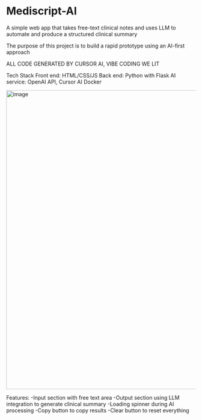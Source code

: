 # Mediscript-AI
A simple web app that takes free-text clinical notes and uses LLM to automate and produce a structured clinical summary

The purpose of this project is to build a rapid prototype using an AI-first approach

ALL CODE GENERATED BY CURSOR AI, VIBE CODING WE LIT

Tech Stack
Front end: HTML/CSS/JS
Back end: Python with Flask
AI service: OpenAI API, Cursor AI
Docker

<img width="1753" height="796" alt="image" src="https://github.com/user-attachments/assets/9559c187-8752-4ff2-9004-93d2744e4a1f" />

Features:
  -Input section with free text area
  -Output section using LLM integration to generate clinical summary
  -Loading spinner during AI processing
  -Copy button to copy results
  -Clear button to reset everything
